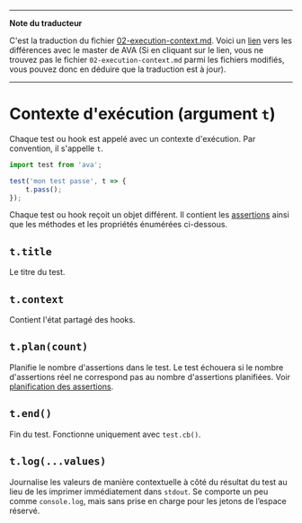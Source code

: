___
**Note du traducteur**

C'est la traduction du fichier [02-execution-context.md](https://github.com/avajs/ava/blob/master/docs/02-execution-context.md). Voici un [lien](https://github.com/avajs/ava/compare/1ba31d8f3e1b6aa645f10ee5fc5b8c84a366c40d...master#diff-fdc3f6412c8049ee065ab49994dc0879) vers les différences avec le master de AVA (Si en cliquant sur le lien, vous ne trouvez pas le fichier `02-execution-context.md` parmi les fichiers modifiés, vous pouvez donc en déduire que la traduction est à jour).
___
# Contexte d'exécution (argument `t`)

Chaque test ou hook est appelé avec un contexte d'exécution. Par convention, il s'appelle `t`.

```js
import test from 'ava';

test('mon test passe', t => {
	t.pass();
});
```

Chaque test ou hook reçoit un objet différent. Il contient les [assertions](./03-assertions.md) ainsi que les méthodes et les propriétés énumérées ci-dessous.

## `t.title`

Le titre du test.

## `t.context`

Contient l'état partagé des hooks.

## `t.plan(count)`

Planifie le nombre d'assertions dans le test. Le test échouera si le nombre d'assertions réel ne correspond pas au nombre d'assertions planifiées. Voir [planification des assertions](./03-assertions.md#planification-d-assertion).

## `t.end()`

Fin du test. Fonctionne uniquement avec `test.cb()`.

## `t.log(...values)`

Journalise les valeurs de manière contextuelle à côté du résultat du test au lieu de les imprimer immédiatement dans `stdout`. Se comporte un peu comme `console.log`, mais sans prise en charge pour les jetons de l’espace réservé.
